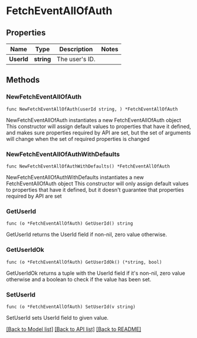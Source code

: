 # FetchEventAllOfAuth

## Properties

Name | Type | Description | Notes
------------ | ------------- | ------------- | -------------
**UserId** | **string** | The user&#39;s ID. | 

## Methods

### NewFetchEventAllOfAuth

`func NewFetchEventAllOfAuth(userId string, ) *FetchEventAllOfAuth`

NewFetchEventAllOfAuth instantiates a new FetchEventAllOfAuth object
This constructor will assign default values to properties that have it defined,
and makes sure properties required by API are set, but the set of arguments
will change when the set of required properties is changed

### NewFetchEventAllOfAuthWithDefaults

`func NewFetchEventAllOfAuthWithDefaults() *FetchEventAllOfAuth`

NewFetchEventAllOfAuthWithDefaults instantiates a new FetchEventAllOfAuth object
This constructor will only assign default values to properties that have it defined,
but it doesn't guarantee that properties required by API are set

### GetUserId

`func (o *FetchEventAllOfAuth) GetUserId() string`

GetUserId returns the UserId field if non-nil, zero value otherwise.

### GetUserIdOk

`func (o *FetchEventAllOfAuth) GetUserIdOk() (*string, bool)`

GetUserIdOk returns a tuple with the UserId field if it's non-nil, zero value otherwise
and a boolean to check if the value has been set.

### SetUserId

`func (o *FetchEventAllOfAuth) SetUserId(v string)`

SetUserId sets UserId field to given value.



[[Back to Model list]](../README.md#documentation-for-models) [[Back to API list]](../README.md#documentation-for-api-endpoints) [[Back to README]](../README.md)


